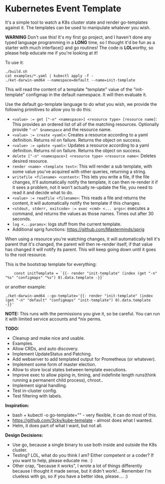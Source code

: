 Kubernetes Event Template
=========================

It's a simple tool to watch a K8s cluster state and render go-templates
against it. The templates can be used to manipulate whatever you wish.

**WARNING** Don't use this! It's my first go project, and I haven't
done any typed language programming in a **LONG** time, so I thought
it'd be fun as a starter with much interface{} and go routines!
The code is **LOL**worthy, so please help educate me if you're
looking at it!

To use it:

    ./build.sh
    cat examples/*.yaml | kubectl apply -f -
    ./ket-darwin-amd64 --namespace=default --name=init-template
	

This will read the content of a template "template" value of the 
"init-template" configmap in the default namespace. It will then
evaluate it.

Use the default go-template language to do what you wish, we
provide the following primitives to allow you to do this:

* `<value> := get ["-n" <namespace>] <resource type> [resource name]`: 
This provides an ordered list of all of the matching resources. Optionally
provide `"-n" $namespace` and the resource name.
* `<value> := create <yaml>`: Creates a resource according to a yaml
definition. Returns nil on failure. Returns the object on success.
* `<value> := update <yaml>`: Updates a resource according to a yaml
definition. Returns nil on failure. Returns the object on success.
* `delete ["-n" <namespace>] <resource type> <resource name>`: Deletes
desired resource.
* `render <name> <template text>`: This will render a sub
template, with some value you've acquired with other queries,
returning a string.
* `writefile <filename> <content>`: This lets you write a file,
if the file changes, it'll automatically notify the template,
it can then re-render it if it sees a problem, not it won't
actually re-update the file, you need to read it and decide
what to do.
* `<value> := readfile <filename>`: This reads a file and
returns the content, it will automatically notify the template
if this changes.
* `<stdout, stderr, exitcode> := exec <cmd> <... args>`: executes
a command, and returns the values as those names. Times out after
30 seconds.
* `log <...params>`: logs stuff from the current template.
* Additional sprig functions: https://github.com/Masterminds/sprig

When using a resource you're watching changes, it will automatically
tell it's parent that it's changed, the parent will then re-render
itself, if that value has changed it will notify its parent.
This will keep going down until it goes to the root resource.

This is the bootstrap template for everything:

	    const initTemplate = `{{- render "init-template" (index (get "-n" "%s" "configmaps" "%s") 0).data.template -}}`

or another example:

	./ket-darwin-amd64 --go-template='{{- render "init-template" (index (get "-n" "default" "configmaps" "init-template") 0).data.template -}}'


**NOTE:** This runs with the permissions you give it, so be careful.
You can run it with limited service accounts and \*nix perms.

**TODO:**

* Cleanup and make nice and usable.
* Examples.
* Allow CRDs, and auto discovery.
* Implement UpdateStatus and Patching.
* Add webserver to add templated output for Prometheus
(or whatever).
* Implement some form of master election.
* Allow to store local states between template executions.
* Improve exec to allow piping in, timing, and indefinite
length runs(think running a permanent child process), chroot..
* Implement signal handling.
* Test in-cluster config.
* Test filtering with labels.

**Inspiration:**

* bash + kubectl -o go-template="" - very flexible, it can
do most of this.
* https://github.com/3cky/kube-template - almost does what I
wanted.
* Helm, it does part of what I want, but not all.

**Design Decisions:**
* Use go, because a single binary to use both inside and
outside the K8s cluster.
* Testing? LOL, what do you think I am? Either competent or
a coder? If you want to help, please educate me. :)
* Other crap, "because it works", I wrote a lot of things
differently because I thought it made sense, but it didn't
work!... Remember I'm clueless with go, so if you have a
better idea, please.... :)

